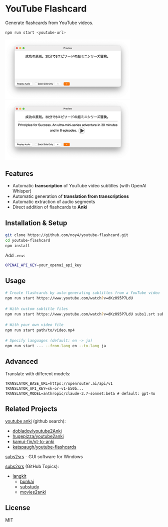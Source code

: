 # YouTube Flashcard

Generate flashcards from YouTube videos.

```bash
npm run start <youtube-url>
```

<img src='public/front.png' width='400' /> <img src='public/back.png' width='400' />

## Features

- Automatic **transcription** of YouTube video subtitles (with OpenAI Whisper)
- Automatic generation of **translation from transcriptions**
- Automatic extraction of audio segments
- Direct addition of flashcards to **Anki**

## Installation & Setup

```bash
git clone https://github.com/noy4/youtube-flashcard.git
cd youtube-flashcard
npm install
```

Add `.env`:

```bash
OPENAI_API_KEY=your_openai_api_key
```

## Usage

```bash
# Create flashcards by auto-generating subtitles from a YouTube video
npm run start https://www.youtube.com/watch?v=dKz095P7LdU

# With custom subtitle files
npm run start https://www.youtube.com/watch?v=dKz095P7LdU subs1.srt subs2.srt

# With your own video file
npm run start path/to/video.mp4

# Specify languages (default: en -> ja)
npm run start ... --from-lang en --to-lang ja
```

## Advanced

Translate with different models:

```.env
TRANSLATOR_BASE_URL=https://openrouter.ai/api/v1
TRANSLATOR_API_KEY=sk-or-v1-b50b...
TRANSLATOR_MODEL=anthropic/claude-3.7-sonnet:beta # default: gpt-4o
```

## Related Projects

[youtube anki](https://github.com/search?q=youtube%20anki&type=repositories) (github search):

- [dobladov/youtube2Anki](https://github.com/dobladov/youtube2Anki)
- [hugepizza/youtube2anki](https://github.com/hugepizza/youtube2anki)
- [kamui-fin/yt-to-anki](https://github.com/kamui-fin/yt-to-anki)
- [katspaugh/youtube-flashcards](https://github.com/katspaugh/youtube-flashcards)

[subs2srs](https://subs2srs.sourceforge.net/) - GUI software for Windows

[subs2srs](https://github.com/topics/subs2srs) (GitHub Topics):
- [langkit](https://github.com/tassa-yoniso-manasi-karoto/langkit)
  - [bunkai](https://github.com/ustuehler/bunkai)
  - [substudy](https://github.com/emk/subtitles-rs/tree/master/substudy)
  - [movies2anki](https://github.com/kelciour/movies2anki)

## License

MIT
